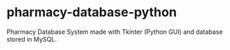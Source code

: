 # pharmacy-database-python
Pharmacy Database System made with Tkinter (Python GUI) and database stored in MySQL.
